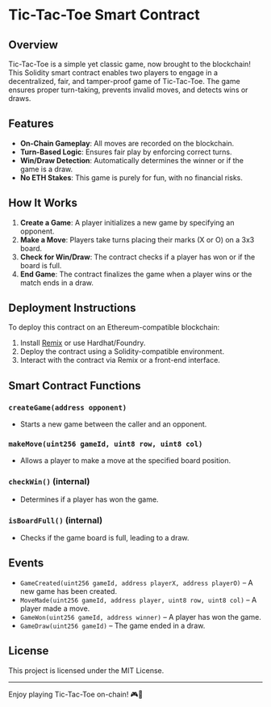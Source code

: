 # Tic-Tac-Toe Smart Contract

## Overview
Tic-Tac-Toe is a simple yet classic game, now brought to the blockchain! This Solidity smart contract enables two players to engage in a decentralized, fair, and tamper-proof game of Tic-Tac-Toe. The game ensures proper turn-taking, prevents invalid moves, and detects wins or draws.

## Features
- **On-Chain Gameplay**: All moves are recorded on the blockchain.
- **Turn-Based Logic**: Ensures fair play by enforcing correct turns.
- **Win/Draw Detection**: Automatically determines the winner or if the game is a draw.
- **No ETH Stakes**: This game is purely for fun, with no financial risks.   
 
## How It Works
1. **Create a Game**: A player initializes a new game by specifying an opponent. 
2. **Make a Move**: Players take turns placing their marks (X or O) on a 3x3 board.
3. **Check for Win/Draw**: The contract checks if a player has won or if the board is full. 
4. **End Game**: The contract finalizes the game when a player wins or the match ends in a draw. 

## Deployment Instructions 
To deploy this contract on an Ethereum-compatible blockchain: 

1. Install [Remix](https://remix.ethereum.org/) or use Hardhat/Foundry.
2. Deploy the contract using a Solidity-compatible environment.
3. Interact with the contract via Remix or a front-end interface.

## Smart Contract Functions
### `createGame(address opponent)`
- Starts a new game between the caller and an opponent.

### `makeMove(uint256 gameId, uint8 row, uint8 col)`
- Allows a player to make a move at the specified board position.

### `checkWin()` (internal)
- Determines if a player has won the game.

### `isBoardFull()` (internal)
- Checks if the game board is full, leading to a draw.

## Events
- `GameCreated(uint256 gameId, address playerX, address playerO)` – A new game has been created.
- `MoveMade(uint256 gameId, address player, uint8 row, uint8 col)` – A player made a move.
- `GameWon(uint256 gameId, address winner)` – A player has won the game.
- `GameDraw(uint256 gameId)` – The game ended in a draw.

## License
This project is licensed under the MIT License.

---

Enjoy playing Tic-Tac-Toe on-chain! 🎮🚀

